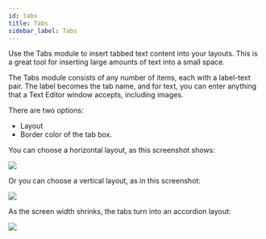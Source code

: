 ```yaml
---
id: tabs
title: Tabs
sidebar_label: Tabs
---
```


Use the Tabs module to insert tabbed text content into your layouts. This is a
great tool for inserting large amounts of text into a small space.

The Tabs module consists of any number of items, each with a label-text pair.
The label becomes the tab name, and for text, you can enter anything that a
Text Editor window accepts, including images.

There are two options:

  * Layout
  * Border color of the tab box.

You can choose a horizontal layout, as this screenshot shows:

![](/img/tabs-module-1.jpg)

Or you can choose a vertical layout, as in this screenshot:

![](/img/tabs-module-2.jpg)

As the screen width shrinks, the tabs turn into an accordion layout:

![](/img/tabs-module-3.jpg)
